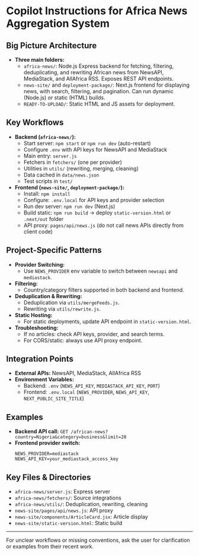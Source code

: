 # Copilot Instructions for Africa News Aggregation System

## Big Picture Architecture
- **Three main folders:**
  - `africa-news/`: Node.js Express backend for fetching, filtering, deduplicating, and rewriting African news from NewsAPI, MediaStack, and AllAfrica RSS. Exposes REST API endpoints.
  - `news-site/` and `deployment-package/`: Next.js frontend for displaying news, with search, filtering, and pagination. Can run dynamic (Node.js) or static (HTML) builds.
  - `READY-TO-UPLOAD/`: Static HTML and JS assets for deployment.

## Key Workflows
- **Backend (`africa-news/`):**
  - Start server: `npm start` or `npm run dev` (auto-restart)
  - Configure `.env` with API keys for NewsAPI and MediaStack
  - Main entry: `server.js`
  - Fetchers in `fetchers/` (one per provider)
  - Utilities in `utils/` (rewriting, merging, cleaning)
  - Data cached in `data/news.json`
  - Test scripts in `test/`
- **Frontend (`news-site/`, `deployment-package/`):**
  - Install: `npm install`
  - Configure: `.env.local` for API keys and provider selection
  - Run dev server: `npm run dev` (Next.js)
  - Build static: `npm run build` → deploy `static-version.html` or `.next/out` folder
  - API proxy: `pages/api/news.js` (do not call news APIs directly from client code)

## Project-Specific Patterns
- **Provider Switching:**
  - Use `NEWS_PROVIDER` env variable to switch between `newsapi` and `mediastack`.
- **Filtering:**
  - Country/category filters supported in both backend and frontend.
- **Deduplication & Rewriting:**
  - Deduplication via `utils/mergeFeeds.js`.
  - Rewriting via `utils/rewrite.js`.
- **Static Hosting:**
  - For static deployments, update API endpoint in `static-version.html`.
- **Troubleshooting:**
  - If no articles: check API keys, provider, and search terms.
  - For CORS/static: always use API proxy endpoint.

## Integration Points
- **External APIs:** NewsAPI, MediaStack, AllAfrica RSS
- **Environment Variables:**
  - Backend: `.env` (`NEWS_API_KEY`, `MEDIASTACK_API_KEY`, `PORT`)
  - Frontend: `.env.local` (`NEWS_PROVIDER`, `NEWS_API_KEY`, `NEXT_PUBLIC_SITE_TITLE`)

## Examples
- **Backend API call:** `GET /african-news?country=Nigeria&category=business&limit=20`
- **Frontend provider switch:**
  ```env
  NEWS_PROVIDER=mediastack
  NEWS_API_KEY=your_mediastack_access_key
  ```

## Key Files & Directories
- `africa-news/server.js`: Express server
- `africa-news/fetchers/`: Source integrations
- `africa-news/utils/`: Deduplication, rewriting, cleaning
- `news-site/pages/api/news.js`: API proxy
- `news-site/components/ArticleCard.jsx`: Article display
- `news-site/static-version.html`: Static build

---
For unclear workflows or missing conventions, ask the user for clarification or examples from their recent work.